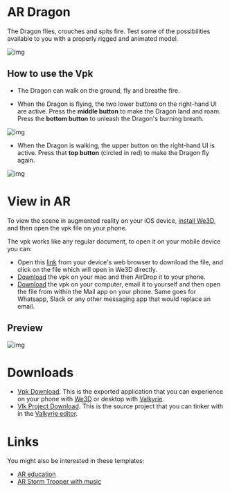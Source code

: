 # AR Dragon
The Dragon flies, crouches and spits fire. Test some of the possibilities available to you with a properly rigged and animated model.

![img](https://cdn2.talansoft.com/ftp/img/dragon_template/01_dragon_piece.PNG)

## How to use the Vpk

- The Dragon can walk on the ground, fly and breathe fire.

- When the Dragon is flying, the two lower buttons on the right-hand UI are active. Press the **middle button** to make the Dragon land and roam. Press the **bottom button** to unleash the Dragon's burning breath.

![img](https://cdn2.talansoft.com/ftp/img/dragon_template/03_flying.PNG)


- When the Dragon is walking, the upper button on the right-hand UI is active. Press that **top button** (circled in red) to make the Dragon fly again.

![img](https://cdn2.talansoft.com/ftp/img/dragon_template/02_whole_ingame_ui.PNG)

# View in AR

To view the scene in augmented reality on your iOS device, <a class="umami--click--bt_download_we3d_ios_appstore__ar-storm-trooper" href="/vlk/downloads#we3d">install We3D</a>, and then open the vpk file on your phone.

The vpk works like any regular document, to open it on your mobile device you can:
- Open this [link](https://cdn2.talansoft.com/ftp/samples/Dragon-Sample-V2.vpk) from your device's web browser to download the file, and click on the file which will open in We3D directly.
- [Download](https://cdn2.talansoft.com/ftp/samples/Dragon-Sample-V2.vpk) the vpk on your mac and then AirDrop it to your phone.
- [Download](https://cdn2.talansoft.com/ftp/samples/Dragon-Sample-V2.vpk) the vpk on your computer, email it to yourself and then open the file from within the Mail app on your phone. Same goes for Whatsapp, Slack or any other messaging app that would replace an email.

## Preview
![img](https://cdn2.talansoft.com/ftp/img/dragon_template/04_ar_gif.gif)

# Downloads
- [Vpk Download](https://cdn2.talansoft.com/ftp/samples/Dragon-Sample-V2.vpk). This is the exported application that you can experience on your phone with [We3D](/vlk/downloads#we3d) or desktop with [Valkyrie](/vlk/downloads#vlk).
- [Vlk Project Download](https://cdn2.talansoft.com/ftp/samples/Dragon-Sample-V2.zip). This is the source project that you can tinker with in the [Valkyrie editor](/vlk/downloads#vlk).

# Links
You might also be interested in these templates:
- [AR education](./ar-education)
- [AR Storm Trooper with music](./ar-storm-trooper)
